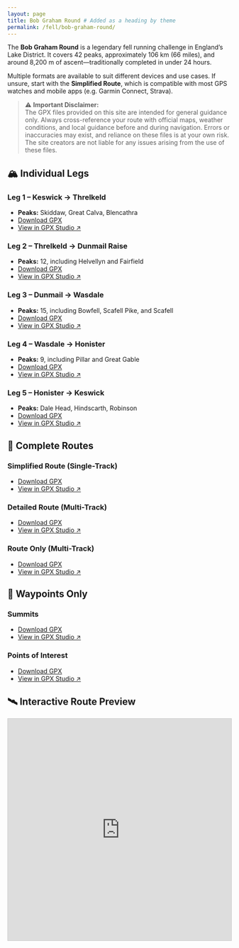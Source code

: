 ```yaml
---
layout: page
title: Bob Graham Round # Added as a heading by theme
permalink: /fell/bob-graham-round/
---
```


The **Bob Graham Round** is a legendary fell running challenge in England’s Lake District. It covers 42 peaks, approximately 106 km (66 miles), and around 8,200 m of ascent—traditionally completed in under 24 hours.

Multiple formats are available to suit different devices and use cases. If unsure, start with the **Simplified Route**, which is compatible with most GPS watches and mobile apps (e.g. Garmin Connect, Strava).

> ⚠️ **Important Disclaimer:**  
> The GPX files provided on this site are intended for general guidance only. Always cross-reference your route with official maps, weather conditions, and local guidance before and during navigation. Errors or inaccuracies may exist, and reliance on these files is at your own risk. The site creators are not liable for any issues arising from the use of these files.

## 🏔 Individual Legs

### Leg 1 – Keswick → Threlkeld
- **Peaks:** Skiddaw, Great Calva, Blencathra
- [Download GPX](generated/bob-graham-round-leg-1.gpx)
- [View in GPX Studio ↗](https://gpx.studio/app?files=%5B%22https%3A%2F%2Fthomasturrell.github.io%2Frunning-routes%2Ffell%2Fbob-graham-round%2Fgenerated%2Fbob-graham-round-leg-1.gpx%22%5D#12.14/54.63575/-3.09576)

### Leg 2 – Threlkeld → Dunmail Raise
- **Peaks:** 12, including Helvellyn and Fairfield
- [Download GPX](generated/bob-graham-round-leg-2.gpx)
- [View in GPX Studio ↗](https://gpx.studio/app?files=%5B%22https%3A%2F%2Fthomasturrell.github.io%2Frunning-routes%2Ffell%2Fbob-graham-round%2Fgenerated%2Fbob-graham-round-leg-2.gpx%22%5D#12.14/54.63575/-3.09576)

### Leg 3 – Dunmail → Wasdale
- **Peaks:** 15, including Bowfell, Scafell Pike, and Scafell
- [Download GPX](generated/bob-graham-round-leg-3.gpx)
- [View in GPX Studio ↗](https://gpx.studio/app?files=%5B%22https%3A%2F%2Fthomasturrell.github.io%2Frunning-routes%2Ffell%2Fbob-graham-round%2Fgenerated%2Fbob-graham-round-leg-3.gpx%22%5D#12.14/54.63575/-3.09576)

### Leg 4 – Wasdale → Honister
- **Peaks:** 9, including Pillar and Great Gable
- [Download GPX](generated/bob-graham-round-leg-4.gpx)
- [View in GPX Studio ↗](https://gpx.studio/app?files=%5B%22https%3A%2F%2Fthomasturrell.github.io%2Frunning-routes%2Ffell%2Fbob-graham-round%2Fgenerated%2Fbob-graham-round-leg-4.gpx%22%5D#12.14/54.63575/-3.09576)

### Leg 5 – Honister → Keswick
- **Peaks:** Dale Head, Hindscarth, Robinson
- [Download GPX](generated/bob-graham-round-leg-5.gpx)
- [View in GPX Studio ↗](https://gpx.studio/app?files=%5B%22https%3A%2F%2Fthomasturrell.github.io%2Frunning-routes%2Ffell%2Fbob-graham-round%2Fgenerated%2Fbob-graham-round-leg-5.gpx%22%5D#12.14/54.63575/-3.09576)

## 🔁 Complete Routes

### Simplified Route (Single-Track)
- [Download GPX](generated/bob-graham-round-simplified.gpx)
- [View in GPX Studio ↗](https://gpx.studio/app?files=%5B%22https%3A%2F%2Fthomasturrell.github.io%2Frunning-routes%2Ffell%2Fbob-graham-round%2Fgenerated%2Fbob-graham-round-simplified.gpx%22%5D#12.14/54.63575/-3.09576)

### Detailed Route (Multi-Track)
- [Download GPX](generated/bob-graham-round-detailed.gpx)
- [View in GPX Studio ↗](https://gpx.studio/app?files=%5B%22https%3A%2F%2Fthomasturrell.github.io%2Frunning-routes%2Ffell%2Fbob-graham-round%2Fgenerated%2Fbob-graham-round-detailed.gpx%22%5D#12.14/54.63575/-3.09576)

### Route Only (Multi-Track)
- [Download GPX](generated/bob-graham-round-track.gpx)
- [View in GPX Studio ↗](https://gpx.studio/app?files=%5B%22https%3A%2F%2Fthomasturrell.github.io%2Frunning-routes%2Ffell%2Fbob-graham-round%2Fgenerated%2Fbob-graham-round-track.gpx%22%5D#12.14/54.63575/-3.09576)

## 📍 Waypoints Only

### Summits
- [Download GPX](generated/bob-graham-round-summits.gpx)
- [View in GPX Studio ↗](https://gpx.studio/app?files=%5B%22https%3A%2F%2Fthomasturrell.github.io%2Frunning-routes%2Ffell%2Fbob-graham-round%2Fgenerated%2Fbob-graham-round-summits.gpx%22%5D#12.14/54.63575/-3.09576)

### Points of Interest
- [Download GPX](generated/bob-graham-round-points-of-interest.gpx)
- [View in GPX Studio ↗](https://gpx.studio/app?files=%5B%22https%3A%2F%2Fthomasturrell.github.io%2Frunning-routes%2Ffell%2Fbob-graham-round%2Fgenerated%2Fbob-graham-round-points-of-interest.gpx%22%5D#12.14/54.63575/-3.09576)

## 🛰️ Interactive Route Preview

<iframe 
  src='https://gpx.studio/embed?options={"files":["https://thomasturrell.github.io/running-routes/fell/bob-graham-round/generated/bob-graham-round-detailed.gpx"]}'
  width="100%" 
  height="500" 
  style="border: 1px solid #ccc;" 
  title="Bob Graham Round GPX Preview">
</iframe>
